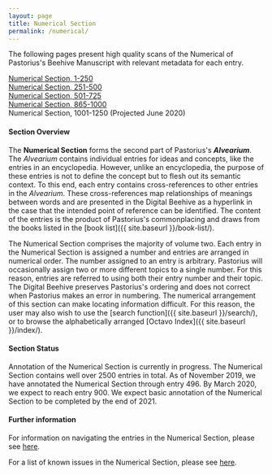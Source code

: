 ```yaml
---
layout: page
title: Numerical Section
permalink: /numerical/
---
```


The following pages present high quality scans of the Numerical of Pastorius's Beehive Manuscript with relevant metadata for each entry.

[Numerical Section, 1-250](num1.md)  
[Numerical Section, 251-500](num2.md)  
[Numerical Section, 501-725](num3.md)  
[Numerical Section, 865-1000](num4.md)  
<a class="text-muted">Numerical Section, 1001-1250 (Projected June 2020)</a>

#### Section Overview

The **Numerical Section** forms the second part of Pastorius's **_Alvearium_**. The _Alvearium_ contains individual entries for ideas and concepts, like the entries in an encyclopedia. However, unlike an encyclopedia, the purpose of these entries is not to define the concept but to flesh out its semantic context. To this end, each entry contains cross-references to other entries in the _Alvearium_. These cross-references map relationships of meanings between words and are presented in the Digital Beehive as a hyperlink in the case that the intended point of reference can be identified. The content of the entries is the product of Pastorius's commonplacing and draws from the books listed in the [book list]({{ site.baseurl }}/book-list/).

The Numerical Section comprises the majority of volume two. Each entry in the Numerical Section is assigned a number and entries are arranged in numerical order. The number assigned to an entry is arbitrary. Pastorius will occasionally assign two or more different topics to a single number. For this reason, entries are referred to using both their entry number and their topic. The Digital Beehive preserves Pastorius's ordering and does not correct when Pastorius makes an error in numbering. The numerical arrangement of this section can make locating information difficult. For this reason, the user may also wish to use the [search function]({{ site.baseurl }}/search/), or to  browse the alphabetically arranged [Octavo Index]({{ site.baseurl }}/index/).

#### Section Status

Annotation of the Numerical Section is currently in progress. The Numerical Section contains well over 2500 entries in total. As of November 2019, we have annotated the Numerical Section through entry 496. By March 2020, we expect to reach entry 900. We expect basic annotation of the Numerical Section to be completed by the end of 2021.

#### Further information

For information on navigating the entries in the Numerical Section, please see [here](numerical-documentation.md).

For a list of known issues in the Numerical Section, please see [here](num-issues.md).
